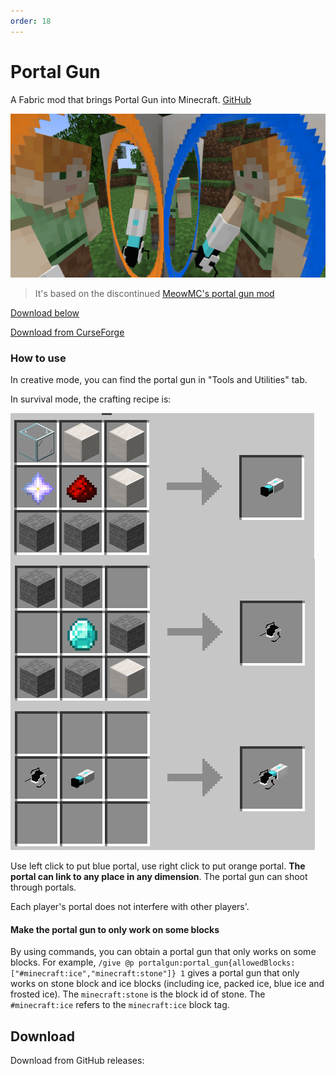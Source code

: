 ```yaml
---
order: 18
---
```


# Portal Gun

A Fabric mod that brings Portal Gun into Minecraft. [GitHub](https://github.com/iPortalTeam/PortalGun)

![img](./portal_gun1.png)

> It's based on the discontinued [MeowMC's portal gun mod](https://github.com/MeowMC/PortalGun)

[Download below](#download)

[Download from CurseForge](https://www.curseforge.com/minecraft/mc-mods/immersive-portal-gun)

### How to use

In creative mode, you can find the portal gun in "Tools and Utilities" tab.

In survival mode, the crafting recipe is:

![img](./portal_gun_recipe.png)

Use left click to put blue portal, use right click to put orange portal. **The portal can link to any place in any dimension**. The portal gun can shoot through portals.

Each player's portal does not interfere with other players'.

#### Make the portal gun to only work on some blocks

By using commands, you can obtain a portal gun that only works on some blocks. For example, `/give @p portalgun:portal_gun{allowedBlocks:["#minecraft:ice","minecraft:stone"]} 1` gives a portal gun that only works on stone block and ice blocks (including ice, packed ice, blue ice and frosted ice). The `minecraft:stone` is the block id of stone. The `#minecraft:ice` refers to the `minecraft:ice` block tag.

## Download

Download from GitHub releases:

<ClientOnly>
<ModDownload
    github_repo="iPortalTeam/PortalGun"
    :locale_text="{download:'Download', preRelease:'Pre-Release', publishTime:'Publish time'}"></ModDownload></ClientOnly>